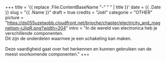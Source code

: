 +++
title = '{{ replace .File.ContentBaseName "-" " " | title }}'
date = {{ .Date }}
slug = "{{ .Name }}"
draft = true
credits = "Joël"
categorie = "OTHER"
picture = "https://ds055uzetaobb.cloudfront.net/brioche/chapter/electricity_and_magnetism-rJijqR.png?width=204"
intro = "In de wereld van electronica heb je verschillende componenten.<br>
        Dit zijn de onderdelen waarmee je een schakeling kan maken.<br>
        <br>
        Deze vaardigheid gaat over het herkennen en kunnen gebruiken van de meest voorkomende componenten."
+++
